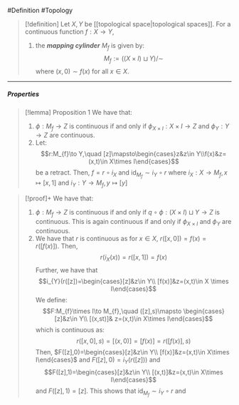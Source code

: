 #Definition #Topology 

> [!definition]
> Let $X,Y$ be [[topological space|topological spaces]]. For a continuous function $f:X\to Y$, 
> 1. the ***mapping cylinder*** $M_{f}$ is given by: $$M_{f}:=((X\times I)\sqcup Y) / {\sim}$$where $(x,0)\sim f(x)$ for all $x\in X$. 
---
##### Properties
> [!lemma] Proposition 1
> We have that: 
> 1. $\phi:M_{f}\to Z$ is continuous if and only if $\phi_{X\times I}:X\times I\to Z$ and $\phi_{Y}:Y\to Z$ are continuous.
> 2. Let: $$r:M_{f}\to Y,\quad [z]\mapsto\begin{cases}z&z\in Y\\f(x)&z=(x,t)\in X\times I\end{cases}$$be a retract. Then, $f=r\circ i_{X}$ and $\text{id}_{M_{f}}\sim i_{Y}\circ r$ where $i_{X}:X\to M_{f},x\mapsto [x,1]$ and $i_{Y}:Y\to M_{f}, y\mapsto [y]$

> [!proof]+
> We have that:
> 1. $\phi:M_{f}\to Z$ is continuous if and only if $q \circ\phi:(X\times I)\sqcup Y\to Z$ is continuous. This is again continuous if and only if $\phi_{X\times I}$ and $\phi_{Y}$ are continuous.
> 2. We have that $r$ is continuous as for $x\in X$, $r([x,0])=f(x)=r([f(x)])$. Then, $$r(i_{X}(x))=r([x,1])=f(x)$$Further, we have that $$i_{Y}(r([z])=\begin{cases}[z]&z\in Y\\ [f(x)]&z=(x,t)\in X \times I\end{cases}$$ We define: $$F:M_{f}\times I\to M_{f},\quad ([z],s)\mapsto \begin{cases}[z]&z\in Y\\ [(x,st)]& z=(x,t)\in X\times I\end{cases}$$which is continuous as: $$r([x,0],s)=[(x,0)]=[f(x)]=r([f(x)],s)$$Then, $F([z],0)=\begin{cases}[z]&z\in Y\\ [f(x)]&z=(x,t)\in X\times I\end{cases}$ and $F([z],0)=i_{Y}(r([z]))$ and $$F([z],1)=\begin{cases}[z]&z\in Y\\ [(x,t)]&z=(x,t)\in X\times I\end{cases}$$ and $F([z],1)=[z]$. This shows that $\text{id}_{M_{f}} \sim i_{Y} \circ r$ and 